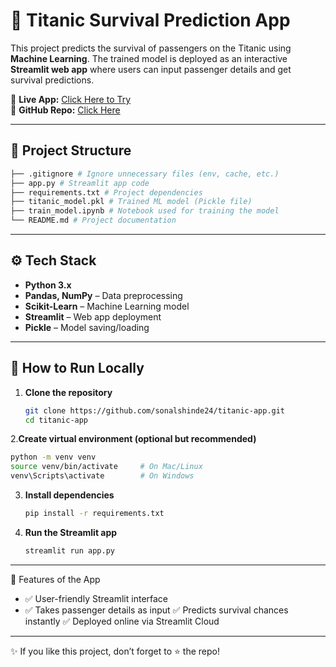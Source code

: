 # 🚢 Titanic Survival Prediction App  

This project predicts the survival of passengers on the Titanic using **Machine Learning**. The trained model is deployed as an interactive **Streamlit web app** where users can input passenger details and get survival predictions.  

🔗 **Live App:** [Click Here to Try](https://titanic-app-app-wkxtxjreesmrxeezn8ue4s.streamlit.app/)  
📂 **GitHub Repo:** [Click Here](https://github.com/sonalshinde24/titanic-app)  

---

## 📂 Project Structure  
```bash
├── .gitignore # Ignore unnecessary files (env, cache, etc.)
├── app.py # Streamlit app code
├── requirements.txt # Project dependencies
├── titanic_model.pkl # Trained ML model (Pickle file)
├── train_model.ipynb # Notebook used for training the model
└── README.md # Project documentation
```


---

## ⚙️ Tech Stack  

- **Python 3.x**  
- **Pandas, NumPy** – Data preprocessing  
- **Scikit-Learn** – Machine Learning model  
- **Streamlit** – Web app deployment  
- **Pickle** – Model saving/loading  

---

## 🚀 How to Run Locally  

1. **Clone the repository**  
   ```bash
   git clone https://github.com/sonalshinde24/titanic-app.git
   cd titanic-app
   
2.**Create virtual environment (optional but recommended)**
   ```bash
   python -m venv venv
   source venv/bin/activate     # On Mac/Linux
   venv\Scripts\activate        # On Windows
   ```
3. **Install dependencies**
   ```bash
   pip install -r requirements.txt

4. **Run the Streamlit app**
   ```bash
   streamlit run app.py
   
---

🎯 Features of the App

- ✅ User-friendly Streamlit interface
- ✅ Takes passenger details as input
✅ Predicts survival chances instantly
✅ Deployed online via Streamlit Cloud

---
✨ If you like this project, don’t forget to ⭐ the repo!

